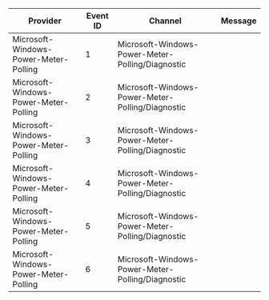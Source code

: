 Provider                               |  Event ID  |  Channel                                           |  Message
---------------------------------------|------------|----------------------------------------------------|---------
Microsoft-Windows-Power-Meter-Polling  |  1         |  Microsoft-Windows-Power-Meter-Polling/Diagnostic  |
Microsoft-Windows-Power-Meter-Polling  |  2         |  Microsoft-Windows-Power-Meter-Polling/Diagnostic  |
Microsoft-Windows-Power-Meter-Polling  |  3         |  Microsoft-Windows-Power-Meter-Polling/Diagnostic  |
Microsoft-Windows-Power-Meter-Polling  |  4         |  Microsoft-Windows-Power-Meter-Polling/Diagnostic  |
Microsoft-Windows-Power-Meter-Polling  |  5         |  Microsoft-Windows-Power-Meter-Polling/Diagnostic  |
Microsoft-Windows-Power-Meter-Polling  |  6         |  Microsoft-Windows-Power-Meter-Polling/Diagnostic  |